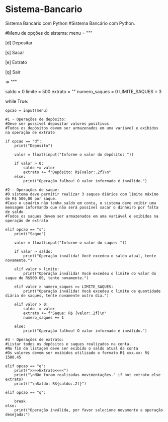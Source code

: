# Sistema-Bancario
Sistema Bancário com Python
#Sistema Bancário com Python.

#Menu de opções do sistema:
menu = """

[d] Depositar

[s] Sacar

[e] Extrato

[q] Sair


=> """

saldo = 0
limite = 500
extrato = ""
numero_saques = 0
LIMITE_SAQUES = 3


while True:
    
    opcao = input(menu)
    
    #1 - Operações de depósito:
    #Deve ser possível depositar valores positivos
    #Todos os depósitos devem ser armazenados em uma variável e exibidos na operação de extrato

    if opcao == "d":
        print("Depósito")
        
        valor = float(input("Informe o valor do depósito: "))
        
        if valor > 0:
            saldo += valor
            extrato += f"Depósito: R${valor:.2f}\n"
        else:
            print("Operação falhou! O valor informado é inválido.")
        
    #2 - Operações de saque:
    #O sistema deve permitir realizar 3 saques diários com limite máximo de R$ 500,00 por saque. 
    #Caso o usuário não tenha saldo em conta, o sistema deve exibir uma mensagem informando que não será possível sacar o dinheiro por falta de saldo
    #Todos os saques devem ser armazenados em uma variável e exibidos na operação de extrato
    
    elif opcao == "s":
        print("Saque")

        valor = float(input("Informe o valor do saque: "))

        if valor > saldo:
            print("Operação inválida! Você excedeu o saldo atual, tente novamente.")

        elif valor > limite:
            print("Operação inválida! Você excedeu o limite do valor do saque de R$500.00, tente novamente.")

        elif valor > numero_saques >= LIMITE_SAQUES:
            print("Operação inválida! Você excedeu o limite de quantidade diária de saques, tente novamente outro dia.")

        elif valor > 0:
            saldo -= valor
            extrato += f"Saque: R$ {valor:.2f}\n"
            numero_saques += 1
       
        else:
            print("Operação falhou! O valor informado é inválido.")
           
    #3 - Operações de extrato:
    #Listar todos os depósitos e saques realizados na conta. 
    #No fim da listagem deve ser exibido o saldo atual da conta
    #Os valores devem ser exibidos utilizado o formato R$ xxx.xx: R$ 1500.45

    elif opcao == "e":
        print(">>>>Extrato<<<<")
        print("\nNão foram realizadas movimentações." if not extrato else extrato)
        print(f"\nSaldo: R${saldo:.2f}")        

    elif opcao == "q":
        
        break
    else:
        print("Operação inválida, por favor selecione novamente a operação desejada:")
